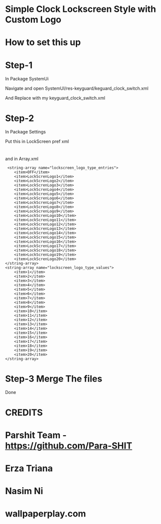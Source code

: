 # Simple Clock Lockscreen Style with Custom Logo

# How to set this up 

# Step-1
 
In Package SystemUi

Navigate and open  SystemUI/res-keyguard/keguard_clock_switch.xml

And Replace with my keyguard_clock_switch.xml

# Step-2 

In Package Settings 

Put this in LockScreen pref xml 


# <ListPreference android:entries="@array/lockscreen_logo_type_entries" android:title="Lockscreen Logo Style" android:key="logo_type" android:defaultValue="3" android:entryValues="@array/lockscreen_logo_type_values" />
 
 
 and in Array.xml
 
 
     <string-array name="lockscreen_logo_type_entries">
        <item>OFF</item>
        <item>LockScrenLogo1</item>
        <item>LockScrenLogo2</item>
        <item>LockScrenLogo3</item>
        <item>LockScrenLogo4</item>
        <item>LockScrenLogo5</item>
        <item>LockScrenLogo6</item>
        <item>LockScrenLogo7</item>
        <item>LockScrenLogo8</item>
        <item>LockScrenLogo9</item>
        <item>LockScrenLogo10</item>
        <item>LockScrenLogo11</item>
        <item>LockScrenLogo12</item>
        <item>LockScrenLogo13</item>
        <item>LockScrenLogo14</item>
        <item>LockScrenLogo15</item>
        <item>LockScrenLogo16</item>
        <item>LockScrenLogo17</item>
        <item>LockScrenLogo18</item>
        <item>LockScrenLogo19</item>
        <item>LockScrenLogo20</item>
    </string-array>
    <string-array name="lockscreen_logo_type_values">
        <item>1</item>
        <item>2</item>
        <item>3</item>
        <item>4</item>
        <item>5</item>
        <item>6</item>
        <item>7</item>
        <item>8</item>
        <item>9</item>
        <item>10</item>
        <item>11</item>
        <item>12</item>
        <item>13</item>
        <item>14</item>
        <item>15</item>
        <item>16</item>
        <item>17</item>
        <item>18</item>
        <item>19</item>
        <item>20</item>
    </string-array>
    
   
   
# Step-3 Merge The files


Done


# CREDITS

# Parshit Team - https://github.com/Para-SHIT
# Erza Triana
# Nasim Ni
# wallpaperplay.com


 
